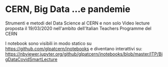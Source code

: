 # CERN, Big Data ...e pandemie

Strumenti e metodi del Data Science al CERN e non solo
Video lecture proposta il 19/03/2020 nell'ambito dell'Italian Teachers Programme del CERN

I notebook sono visibili in modo statico su https://github.com/glpatcern/inotebooks e diventano interattivi su:
https://nbviewer.jupyter.org/github/glpatcern/inotebooks/blob/master/ITP/BigDataCovidSmartLecture

